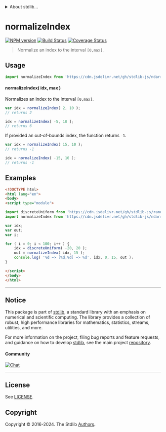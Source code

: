 <!--

@license Apache-2.0

Copyright (c) 2023 The Stdlib Authors.

Licensed under the Apache License, Version 2.0 (the "License");
you may not use this file except in compliance with the License.
You may obtain a copy of the License at

   http://www.apache.org/licenses/LICENSE-2.0

Unless required by applicable law or agreed to in writing, software
distributed under the License is distributed on an "AS IS" BASIS,
WITHOUT WARRANTIES OR CONDITIONS OF ANY KIND, either express or implied.
See the License for the specific language governing permissions and
limitations under the License.

-->


<details>
  <summary>
    About stdlib...
  </summary>
  <p>We believe in a future in which the web is a preferred environment for numerical computation. To help realize this future, we've built stdlib. stdlib is a standard library, with an emphasis on numerical and scientific computation, written in JavaScript (and C) for execution in browsers and in Node.js.</p>
  <p>The library is fully decomposable, being architected in such a way that you can swap out and mix and match APIs and functionality to cater to your exact preferences and use cases.</p>
  <p>When you use stdlib, you can be absolutely certain that you are using the most thorough, rigorous, well-written, studied, documented, tested, measured, and high-quality code out there.</p>
  <p>To join us in bringing numerical computing to the web, get started by checking us out on <a href="https://github.com/stdlib-js/stdlib">GitHub</a>, and please consider <a href="https://opencollective.com/stdlib">financially supporting stdlib</a>. We greatly appreciate your continued support!</p>
</details>

# normalizeIndex

[![NPM version][npm-image]][npm-url] [![Build Status][test-image]][test-url] [![Coverage Status][coverage-image]][coverage-url] <!-- [![dependencies][dependencies-image]][dependencies-url] -->

> Normalize an index to the interval `[0,max]`.

<!-- Section to include introductory text. Make sure to keep an empty line after the intro `section` element and another before the `/section` close. -->

<section class="intro">

</section>

<!-- /.intro -->

<!-- Package usage documentation. -->



<section class="usage">

## Usage

```javascript
import normalizeIndex from 'https://cdn.jsdelivr.net/gh/stdlib-js/ndarray-base-normalize-index@esm/index.mjs';
```

#### normalizeIndex( idx, max )

Normalizes an index to the interval `[0,max]`.

```javascript
var idx = normalizeIndex( 2, 10 );
// returns 2

idx = normalizeIndex( -5, 10 );
// returns 6
```

If provided an out-of-bounds index, the function returns `-1`.

```javascript
var idx = normalizeIndex( 15, 10 );
// returns -1

idx = normalizeIndex( -15, 10 );
// returns -1
```

</section>

<!-- /.usage -->

<!-- Package usage notes. Make sure to keep an empty line after the `section` element and another before the `/section` close. -->

<section class="notes">

</section>

<!-- /.notes -->

<!-- Package usage examples. -->

<section class="examples">

## Examples

<!-- eslint no-undef: "error" -->

```html
<!DOCTYPE html>
<html lang="en">
<body>
<script type="module">

import discreteUniform from 'https://cdn.jsdelivr.net/gh/stdlib-js/random-base-discrete-uniform@esm/index.mjs';
import normalizeIndex from 'https://cdn.jsdelivr.net/gh/stdlib-js/ndarray-base-normalize-index@esm/index.mjs';

var idx;
var out;
var i;

for ( i = 0; i < 100; i++ ) {
    idx = discreteUniform( -20, 20 );
    out = normalizeIndex( idx, 15 );
    console.log( '%d => [%d,%d] => %d', idx, 0, 15, out );
}

</script>
</body>
</html>
```

</section>

<!-- /.examples -->

<!-- Section to include cited references. If references are included, add a horizontal rule *before* the section. Make sure to keep an empty line after the `section` element and another before the `/section` close. -->

<section class="references">

</section>

<!-- /.references -->

<!-- Section for related `stdlib` packages. Do not manually edit this section, as it is automatically populated. -->

<section class="related">

</section>

<!-- /.related -->

<!-- Section for all links. Make sure to keep an empty line after the `section` element and another before the `/section` close. -->


<section class="main-repo" >

* * *

## Notice

This package is part of [stdlib][stdlib], a standard library with an emphasis on numerical and scientific computing. The library provides a collection of robust, high performance libraries for mathematics, statistics, streams, utilities, and more.

For more information on the project, filing bug reports and feature requests, and guidance on how to develop [stdlib][stdlib], see the main project [repository][stdlib].

#### Community

[![Chat][chat-image]][chat-url]

---

## License

See [LICENSE][stdlib-license].


## Copyright

Copyright &copy; 2016-2024. The Stdlib [Authors][stdlib-authors].

</section>

<!-- /.stdlib -->

<!-- Section for all links. Make sure to keep an empty line after the `section` element and another before the `/section` close. -->

<section class="links">

[npm-image]: http://img.shields.io/npm/v/@stdlib/ndarray-base-normalize-index.svg
[npm-url]: https://npmjs.org/package/@stdlib/ndarray-base-normalize-index

[test-image]: https://github.com/stdlib-js/ndarray-base-normalize-index/actions/workflows/test.yml/badge.svg?branch=main
[test-url]: https://github.com/stdlib-js/ndarray-base-normalize-index/actions/workflows/test.yml?query=branch:main

[coverage-image]: https://img.shields.io/codecov/c/github/stdlib-js/ndarray-base-normalize-index/main.svg
[coverage-url]: https://codecov.io/github/stdlib-js/ndarray-base-normalize-index?branch=main

<!--

[dependencies-image]: https://img.shields.io/david/stdlib-js/ndarray-base-normalize-index.svg
[dependencies-url]: https://david-dm.org/stdlib-js/ndarray-base-normalize-index/main

-->

[chat-image]: https://img.shields.io/gitter/room/stdlib-js/stdlib.svg
[chat-url]: https://app.gitter.im/#/room/#stdlib-js_stdlib:gitter.im

[stdlib]: https://github.com/stdlib-js/stdlib

[stdlib-authors]: https://github.com/stdlib-js/stdlib/graphs/contributors

[umd]: https://github.com/umdjs/umd
[es-module]: https://developer.mozilla.org/en-US/docs/Web/JavaScript/Guide/Modules

[deno-url]: https://github.com/stdlib-js/ndarray-base-normalize-index/tree/deno
[umd-url]: https://github.com/stdlib-js/ndarray-base-normalize-index/tree/umd
[esm-url]: https://github.com/stdlib-js/ndarray-base-normalize-index/tree/esm
[branches-url]: https://github.com/stdlib-js/ndarray-base-normalize-index/blob/main/branches.md

[stdlib-license]: https://raw.githubusercontent.com/stdlib-js/ndarray-base-normalize-index/main/LICENSE

</section>

<!-- /.links -->
